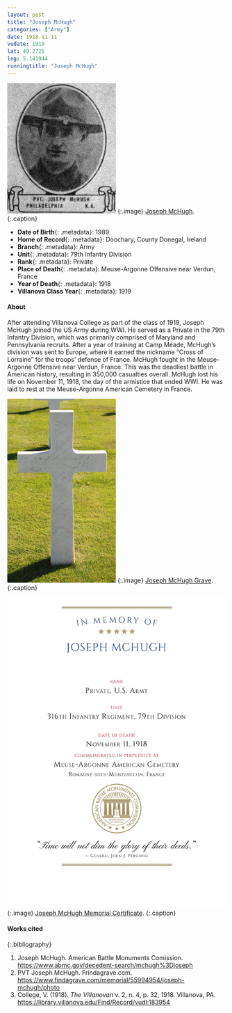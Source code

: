 ```yaml
---
layout: post
title: "Joseph McHugh"
categories: ["Army"]
date: 1918-11-11
vudate: 1919
lat: 49.2725
lng: 5.141944
runningtitle: "Joseph McHugh"
---
```

![Joseph McHugh](images/McHugh1.jpg)
  {:.image}
[Joseph McHugh](https://www.findagrave.com/memorial/55994954/joseph-mchugh/photo).
  {:.caption}

* **Date of Birth**{: .metadata}: 1989
* **Home of Record**{: .metadata}: Doochary, County Donegal, Ireland
* **Branch**{: .metadata}: Army
* **Unit**{: .metadata}: 79th Infantry Division
* **Rank**{: .metadata}: Private
* **Place of Death**{: .metadata}: Meuse-Argonne Offensive near Verdun, France
* **Year of Death**{: .metadata}: 1918
* **Villanova Class Year**{: .metadata}: 1919

#### About

After attending Villanova College as part of the class of 1919, Joseph McHugh joined the US Army during WWI. He served as a Private in the 79th Infantry Division, which was primarily comprised of Maryland and Pennsylvania recruits. After a year of training at Camp Meade, McHugh’s division was sent to Europe, where it earned the nickname “Cross of Lorraine” for the troops’ defense of France. McHugh fought in the Meuse-Argonne Offensive near Verdun, France. This was the deadliest battle in American history, resulting in 350,000 casualties overall. McHugh lost his life on November 11, 1918, the day of the armistice that ended WWI. He was laid to rest at the Meuse-Argonne American Cemetery in France.

![Joseph McHugh Grave](images/McHugh2.jpg)
  {:.image}
[Joseph McHugh Grave](https://www.findagrave.com/memorial/55994954/joseph-mchugh/photo).
  {:.caption}

![Joseph McHugh Memorial Certificate](images/McHugh3.jpg)
  {:.image}
[Joseph McHugh Memorial Certificate](https://www.abmc.gov/decedent-search/mchugh%3Djoseph).
  {:.caption}

#### Works cited

{:.bibliography}
1. Joseph McHugh. American Battle Monuments Comission. <https://www.abmc.gov/decedent-search/mchugh%3Djoseph>
2. PVT Joseph McHugh. Frindagrave.com. <https://www.findagrave.com/memorial/55994954/joseph-mchugh/photo>
3. College, V. (1918). _The Villanovan_ v. 2, n. 4, p. 32, 1918. Villanova, PA. <https://library.villanova.edu/Find/Record/vudl:183954>

